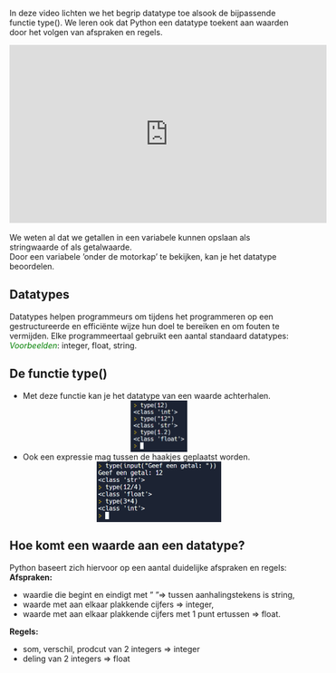 In deze video lichten we het begrip datatype toe alsook de bijpassende functie type(). We leren ook dat Python een datatype toekent aan waarden door het volgen van afspraken en regels.

<div align="center">
  <iframe width="560" height="315" src="https://www.youtube.com/embed/RRPAAJ8mW80" title="YouTube video player" frameborder="0" allow="accelerometer; autoplay; clipboard-write; encrypted-media; gyroscope; picture-in-picture; web-share" allowfullscreen></iframe>
</div>

We weten al dat we getallen in een variabele kunnen opslaan als stringwaarde of als getalwaarde.<br>
Door een variabele ’onder de motorkap’ te bekijken, kan je het datatype beoordelen.

## Datatypes
Datatypes helpen programmeurs om tijdens het programmeren op een gestructureerde en efficiënte wijze hun doel te bereiken en om fouten te vermijden.
Elke programmeertaal gebruikt een aantal standaard datatypes:<br>
<i style="color:green;">Voorbeelden</i>: integer, float, string.

## De functie type()
* Met deze functie kan je het datatype van een waarde achterhalen.
  <div align="center">
    <img src="media/functie_type.png" align="center" width="100px" data-caption="De functie type()." />
  </div>
* Ook een expressie mag tussen de haakjes geplaatst worden.
  <div align="center">
    <img src="media/functie_type_expressie.png" align="center" width="220px" data-caption="De functie type() met expressies." />
  </div>

## Hoe komt een waarde aan een datatype?
Python baseert zich hiervoor op een aantal duidelijke afspraken en regels: <br>
<b>Afspraken:</b>
<ul>
  <li> waardie die begint en eindigt met ” ”⇒ tussen aanhalingstekens is string, </li>
  <li> waarde met aan elkaar plakkende cijfers ⇒ integer, </li>
  <li> waarde met aan elkaar plakkende cijfers met 1 punt ertussen ⇒ float. </li>
</ul>
<b>Regels:</b>
<ul>
  <li> som, verschil, prodcut van 2 integers ⇒ integer </li>
  <li> deling van 2 integers ⇒ float </li>
</ul>
